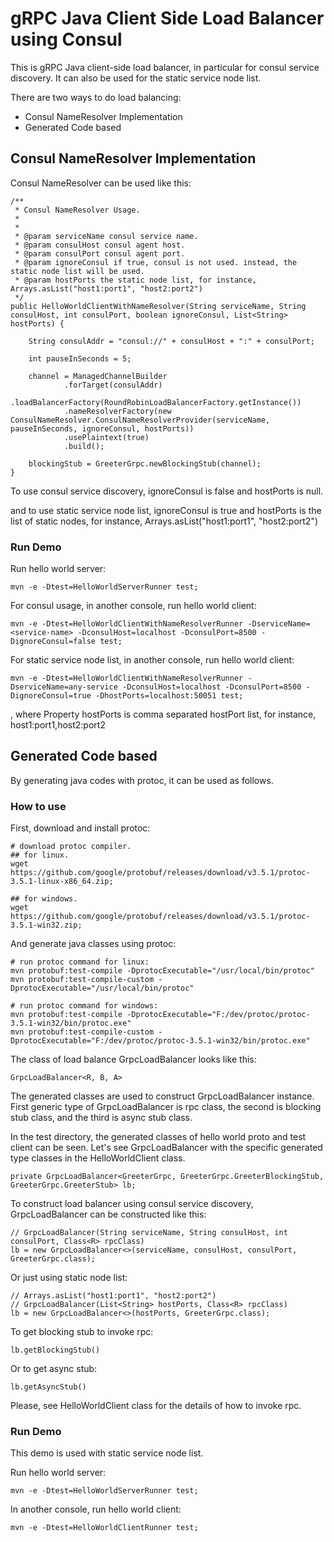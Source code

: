 # gRPC Java Client Side Load Balancer using Consul

This is gRPC Java client-side load balancer, in particular for consul service discovery.
It can also be used for the static service node list.

There are two ways to do load balancing:
- Consul NameResolver Implementation
- Generated Code based

## Consul NameResolver Implementation
Consul NameResolver can be used like this:

    /**
     * Consul NameResolver Usage.
     *
     *
     * @param serviceName consul service name.
     * @param consulHost consul agent host.
     * @param consulPort consul agent port.
     * @param ignoreConsul if true, consul is not used. instead, the static node list will be used.
     * @param hostPorts the static node list, for instance, Arrays.asList("host1:port1", "host2:port2")
     */
    public HelloWorldClientWithNameResolver(String serviceName, String consulHost, int consulPort, boolean ignoreConsul, List<String> hostPorts) {

        String consulAddr = "consul://" + consulHost + ":" + consulPort;

        int pauseInSeconds = 5;

        channel = ManagedChannelBuilder
                .forTarget(consulAddr)
                .loadBalancerFactory(RoundRobinLoadBalancerFactory.getInstance())
                .nameResolverFactory(new ConsulNameResolver.ConsulNameResolverProvider(serviceName, pauseInSeconds, ignoreConsul, hostPorts))
                .usePlaintext(true)
                .build();

        blockingStub = GreeterGrpc.newBlockingStub(channel);
    }
    
To use consul service discovery, ignoreConsul is false and hostPorts is null.

and to use static service node list, ignoreConsul is true and hostPorts is the list of static nodes, for instance, Arrays.asList("host1:port1", "host2:port2")


  
### Run Demo
Run hello world server:

    mvn -e -Dtest=HelloWorldServerRunner test;
    
For consul usage, in another console, run hello world client:

    mvn -e -Dtest=HelloWorldClientWithNameResolverRunner -DserviceName=<service-name> -DconsulHost=localhost -DconsulPort=8500 -DignoreConsul=false test;
    

For static service node list, in another console, run hello world client:

    mvn -e -Dtest=HelloWorldClientWithNameResolverRunner -DserviceName=any-service -DconsulHost=localhost -DconsulPort=8500 -DignoreConsul=true -DhostPorts=localhost:50051 test;

, where Property hostPorts is comma separated hostPort list, for instance, host1:port1,host2:port2

## Generated Code based
By generating java codes with protoc, it can be used as follows.

### How to use
First, download and install protoc:

    # download protoc compiler.
    ## for linux.
    wget https://github.com/google/protobuf/releases/download/v3.5.1/protoc-3.5.1-linux-x86_64.zip;
 
    ## for windows.
    wget https://github.com/google/protobuf/releases/download/v3.5.1/protoc-3.5.1-win32.zip;


And generate java classes using protoc:

    # run protoc command for linux:
    mvn protobuf:test-compile -DprotocExecutable="/usr/local/bin/protoc"
    mvn protobuf:test-compile-custom -DprotocExecutable="/usr/local/bin/protoc"
            
    # run protoc command for windows:
    mvn protobuf:test-compile -DprotocExecutable="F:/dev/protoc/protoc-3.5.1-win32/bin/protoc.exe"
    mvn protobuf:test-compile-custom -DprotocExecutable="F:/dev/protoc/protoc-3.5.1-win32/bin/protoc.exe"

The class of load balance GrpcLoadBalancer looks like this:

    GrpcLoadBalancer<R, B, A>
    
The generated classes are used to construct GrpcLoadBalancer instance.
First generic type of GrpcLoadBalancer is rpc class, the second is blocking stub class, and the third is async stub class.

In the test directory, the generated classes of hello world proto and test client can be seen.
Let's see GrpcLoadBalancer with the specific generated type classes in the HelloWorldClient class.

    private GrpcLoadBalancer<GreeterGrpc, GreeterGrpc.GreeterBlockingStub, GreeterGrpc.GreeterStub> lb;
    
To construct load balancer using consul service discovery, GrpcLoadBalancer can be constructed like this:
 
    // GrpcLoadBalancer(String serviceName, String consulHost, int consulPort, Class<R> rpcClass)
    lb = new GrpcLoadBalancer<>(serviceName, consulHost, consulPort, GreeterGrpc.class);
    
Or just using static node list:

    // Arrays.asList("host1:port1", "host2:port2")
    // GrpcLoadBalancer(List<String> hostPorts, Class<R> rpcClass)
    lb = new GrpcLoadBalancer<>(hostPorts, GreeterGrpc.class);
 

To get blocking stub to invoke rpc:

    lb.getBlockingStub()
    
Or to get async stub:

    lb.getAsyncStub()
   
Please, see HelloWorldClient class for the details of how to invoke rpc.


### Run Demo
This demo is used with static service node list.

Run hello world server:

    mvn -e -Dtest=HelloWorldServerRunner test;
    
In another console, run hello world client:

    mvn -e -Dtest=HelloWorldClientRunner test;
